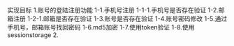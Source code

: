 实现目标
1.账号的登陆注册功能
  1-1.手机号注册
  1-1-1.手机号是否存在验证
  1-2.邮箱注册
  1-2-1.邮箱是否存在验证
  1-3.账号是否存在验证
  1-4.账号密码修改
  1-5.通过手机号，邮箱账号找回密码
  1-6.md5加密
  1-7.使用token验证
  1-8.使用sessionstorage
2.